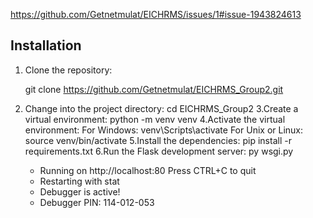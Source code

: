 https://github.com/Getnetmulat/EICHRMS/issues/1#issue-1943824613
## Installation
1. Clone the repository:

   git clone https://github.com/Getnetmulat/EICHRMS_Group2.git
2. Change into the project directory:
   cd EICHRMS_Group2
3.Create a virtual environment:
   python -m venv venv
4.Activate the virtual environment:
   For Windows:
      venv\Scripts\activate
   For Unix or Linux:
      source venv/bin/activate
5.Install the dependencies:
   pip install -r requirements.txt
6.Run the Flask development server:
   py wsgi.py
   * Running on http://localhost:80
   Press CTRL+C to quit
   * Restarting with stat
   * Debugger is active!
   * Debugger PIN: 114-012-053

